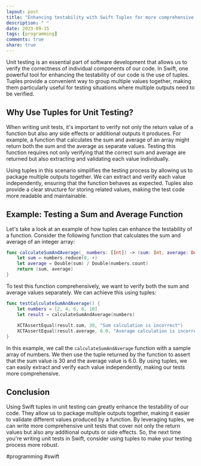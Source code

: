 ```yaml
---
layout: post
title: "Enhancing testability with Swift Tuples for more comprehensive unit testing."
description: " "
date: 2023-09-15
tags: [programming]
comments: true
share: true
---
```


Unit testing is an essential part of software development that allows us to verify the correctness of individual components of our code. In Swift, one powerful tool for enhancing the testability of our code is the use of tuples. Tuples provide a convenient way to group multiple values together, making them particularly useful for testing situations where multiple outputs need to be verified.

## Why Use Tuples for Unit Testing?

When writing unit tests, it's important to verify not only the return value of a function but also any side effects or additional outputs it produces. For example, a function that calculates the sum and average of an array might return both the sum and the average as separate values. Testing this function requires not only verifying that the correct sum and average are returned but also extracting and validating each value individually.

Using tuples in this scenario simplifies the testing process by allowing us to package multiple outputs together. We can extract and verify each value independently, ensuring that the function behaves as expected. Tuples also provide a clear structure for storing related values, making the test code more readable and maintainable.

## Example: Testing a Sum and Average Function

Let's take a look at an example of how tuples can enhance the testability of a function. Consider the following function that calculates the sum and average of an integer array:

```swift
func calculateSumAndAverage(_ numbers: [Int]) -> (sum: Int, average: Double) {
    let sum = numbers.reduce(0, +)
    let average = Double(sum) / Double(numbers.count)
    return (sum, average)
}
```

To test this function comprehensively, we want to verify both the sum and average values separately. We can achieve this using tuples:

```swift
func testCalculateSumAndAverage() {
    let numbers = [2, 4, 6, 8, 10]
    let result = calculateSumAndAverage(numbers)
    
    XCTAssertEqual(result.sum, 30, "Sum calculation is incorrect")
    XCTAssertEqual(result.average, 6.0, "Average calculation is incorrect")
}
```

In this example, we call the `calculateSumAndAverage` function with a sample array of numbers. We then use the tuple returned by the function to assert that the sum value is 30 and the average value is 6.0. By using tuples, we can easily extract and verify each value independently, making our tests more comprehensive.

## Conclusion

Using Swift tuples in unit testing can greatly enhance the testability of our code. They allow us to package multiple outputs together, making it easier to validate different values produced by a function. By leveraging tuples, we can write more comprehensive unit tests that cover not only the return values but also any additional outputs or side effects. So, the next time you're writing unit tests in Swift, consider using tuples to make your testing process more robust.

#programming #swift